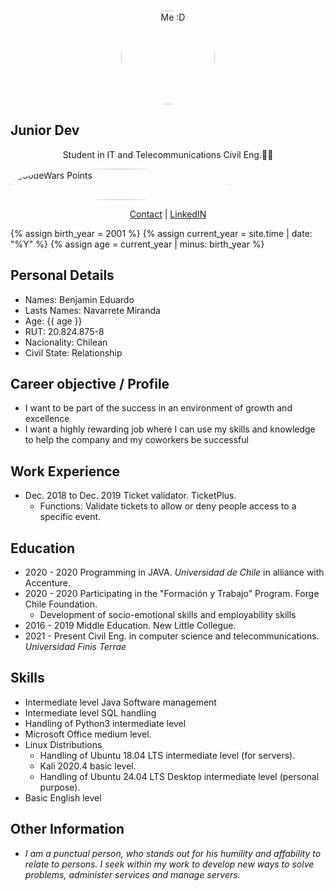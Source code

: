 <br>
<a>
<p align="center">
<img src="https://efinis.uft.cl/app/upload/users/9/94588/big_94588_6043c78cf1bab_fczxgz-profile-image.jpg?rand=61b9d232e2c5f" alt="Me :D" height="150" width="150" style="border-radius:100%"/>
</a>
</p>
<h2> Junior Dev</h2>
<p align="center">
Student in IT and Telecommunications Civil Eng.👨‍💻
</p>

<img src="https://www.codewars.com/users/BNAV01/badges/large" aling="center" alt="CodeWars Points" height="50" width="350" style="border-radius:100%" all/>

<p align="center">
  <a href="benjamin.navarretemiranda@gmail.com">Contact</a> | <a href="https://www.linkedin.com/in/benjamín-navarrete-miranda-07613a144/">LinkedIN</a>
</p>

{% assign birth_year = 2001 %}
{% assign current_year = site.time | date: "%Y" %}
{% assign age = current_year | minus: birth_year %}

## Personal Details
- Names: Benjamin Eduardo 
- Lasts Names: Navarrete Miranda
- Age: {{ age }}
- RUT: 20.824.875-8
- Nacionality: Chilean
- Civil State: Relationship


## Career objective / Profile 

- I want to be part of the success in an environment of growth and excellence
- I want a highly rewarding job where I can use my skills and knowledge to help the company and my coworkers be successful

## Work Experience

- Dec. 2018 to Dec. 2019 Ticket validator. TicketPlus.
  - Functions: Validate tickets to allow or deny people access to a specific event.

## Education

- 2020 - 2020 Programming in JAVA. *Universidad de Chile* in alliance with Accenture.
- 2020 - 2020 Participating in the "Formación y Trabajo" Program. Forge Chile Foundation.
  - Development of socio-emotional skills and employability skills
- 2016 - 2019 Middle Education. New Little Collegue.
- 2021 - Present Civil Eng. in computer science and telecommunications. *Universidad Finis Terrae*

## Skills

- Intermediate level Java Software management
- Intermediate level SQL handling
- Handling of Python3 intermediate level
- Microsoft Office medium level. 
- Linux Distributions
  - Handling of Ubuntu 18.04 LTS intermediate level (for servers).
  - Kali 2020.4 basic level.
  - Handling of Ubuntu 24.04 LTS Desktop intermediate level (personal purpose).
- Basic English level

## Other Information

- *I am a punctual person, who stands out for his humility and affability to relate to persons. I seek within my work to develop new ways to solve problems, administer services and manage servers.*
